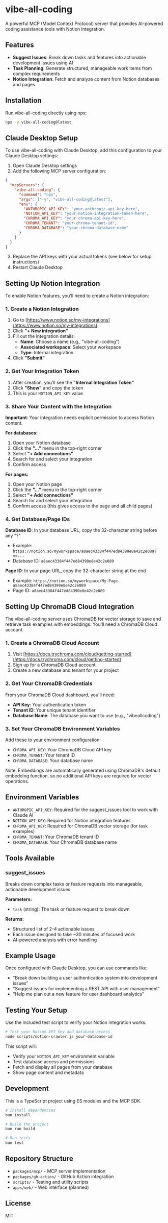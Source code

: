# vibe-all-coding

A powerful MCP (Model Context Protocol) server that provides AI-powered coding assistance tools with Notion integration.

## Features

- **Suggest Issues**: Break down tasks and features into actionable development issues using AI
- **Task Planning**: Generate structured, manageable work items from complex requirements
- **Notion Integration**: Fetch and analyze content from Notion databases and pages

## Installation

Run vibe-all-coding directly using npx:

```bash
npx -y vibe-all-coding@latest
```

## Claude Desktop Setup

To use vibe-all-coding with Claude Desktop, add this configuration to your Claude Desktop settings:

1. Open Claude Desktop settings
2. Add the following MCP server configuration:

```json
{
  "mcpServers": {
    "vibe-all-coding": {
      "command": "npx",
      "args": ["-y", "vibe-all-coding@latest"],
      "env": {
        "ANTHROPIC_API_KEY": "your-anthropic-api-key-here",
        "NOTION_API_KEY": "your-notion-integration-token-here",
        "CHROMA_API_KEY": "your-chroma-api-key-here",
        "CHROMA_TENANT": "your-chroma-tenant-id",
        "CHROMA_DATABASE": "your-chroma-database-name"
      }
    }
  }
}
```

3. Replace the API keys with your actual tokens (see below for setup instructions)
4. Restart Claude Desktop

## Setting Up Notion Integration

To enable Notion features, you'll need to create a Notion integration:

### 1. Create a Notion Integration

1. Go to [https://www.notion.so/my-integrations](https://www.notion.so/my-integrations)
2. Click **"+ New integration"**
3. Fill out the integration details:
   - **Name**: Choose a name (e.g., "vibe-all-coding")
   - **Associated workspace**: Select your workspace
   - **Type**: Internal integration
4. Click **"Submit"**

### 2. Get Your Integration Token

1. After creation, you'll see the **"Internal Integration Token"**
2. Click **"Show"** and copy the token
3. This is your `NOTION_API_KEY` value

### 3. Share Your Content with the Integration

**Important**: Your integration needs explicit permission to access Notion content.

**For databases:**
1. Open your Notion database
2. Click the **"..."** menu in the top-right corner
3. Select **"+ Add connections"**
4. Search for and select your integration
5. Confirm access

**For pages:**
1. Open your Notion page
2. Click the **"..."** menu in the top-right corner  
3. Select **"+ Add connections"**
4. Search for and select your integration
5. Confirm access (this gives access to the page and all child pages)

### 4. Get Database/Page IDs

**Database ID**: In your database URL, copy the 32-character string before any "?" 
- Example: `https://notion.so/myworkspace/a8aec43384f447ed84390e8e42c2e089?v=...`
- Database ID: `a8aec43384f447ed84390e8e42c2e089`

**Page ID**: In your page URL, copy the 32-character string at the end
- Example: `https://notion.so/myworkspace/My-Page-a8aec43384f447ed84390e8e42c2e089`
- Page ID: `a8aec43384f447ed84390e8e42c2e089`

## Setting Up ChromaDB Cloud Integration

The vibe-all-coding server uses ChromaDB for vector storage to save and retrieve task examples with embeddings. You'll need a ChromaDB Cloud account.

### 1. Create a ChromaDB Cloud Account

1. Visit [https://docs.trychroma.com/cloud/getting-started](https://docs.trychroma.com/cloud/getting-started)
2. Sign up for a ChromaDB Cloud account
3. Create a new database and tenant for your project

### 2. Get Your ChromaDB Credentials

From your ChromaDB Cloud dashboard, you'll need:
- **API Key**: Your authentication token
- **Tenant ID**: Your unique tenant identifier 
- **Database Name**: The database you want to use (e.g., "vibeallcoding")

### 3. Set Your ChromaDB Environment Variables

Add these to your environment configuration:
- `CHROMA_API_KEY`: Your ChromaDB Cloud API key
- `CHROMA_TENANT`: Your tenant ID
- `CHROMA_DATABASE`: Your database name

Note: Embeddings are automatically generated using ChromaDB's default embedding function, so no additional API keys are required for vector operations.

## Environment Variables

- `ANTHROPIC_API_KEY`: Required for the suggest_issues tool to work with Claude AI
- `NOTION_API_KEY`: Required for Notion integration features
- `CHROMA_API_KEY`: Required for ChromaDB vector storage (for task examples)
- `CHROMA_TENANT`: Your ChromaDB tenant ID
- `CHROMA_DATABASE`: Your ChromaDB database name

## Tools Available

### suggest_issues
Breaks down complex tasks or feature requests into manageable, actionable development issues.

**Parameters:**
- `task` (string): The task or feature request to break down

**Returns:**
- Structured list of 2-4 actionable issues
- Each issue designed to take ~30 minutes of focused work
- AI-powered analysis with error handling

## Example Usage

Once configured with Claude Desktop, you can use commands like:
- "Break down building a user authentication system into development issues"
- "Suggest issues for implementing a REST API with user management"
- "Help me plan out a new feature for user dashboard analytics"

## Testing Your Setup

Use the included test script to verify your Notion integration works:

```bash
# Test your Notion API key and database access
node scripts/notion-crawler.js your-database-id
```

This script will:
- Verify your `NOTION_API_KEY` environment variable
- Test database access and permissions
- Fetch and display all pages from your database
- Show page content and metadata

## Development

This is a TypeScript project using ES modules and the MCP SDK.

```bash
# Install dependencies
bun install

# Build the project
bun run build

# Run tests
bun test
```

## Repository Structure

- `packages/mcp/` - MCP server implementation
- `packages/gh-action/` - GitHub Action integration
- `scripts/` - Testing and utility scripts
- `apps/web/` - Web interface (planned)

## License

MIT
